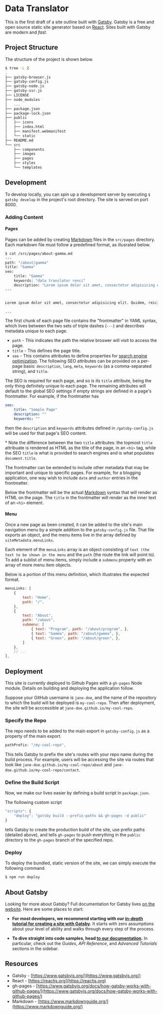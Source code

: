 # Data Translator

This is the first draft of a site outline built with [Gatsby](https://www.gatsbyjs.org). Gatsby is a free and open source static site generator based on [React](https://reactjs.org). Sites built with Gatsby are modern and _fast_.

## Project Structure

The structure of the project is shown below.

```bash
$ tree -L 2
.
├── gatsby-browser.js
├── gatsby-config.js
├── gatsby-node.js
├── gatsby-ssr.js
├── LICENSE
├── node_modules
│   ...
├── package.json
├── package-lock.json
├── public
│   ├── icons
│   ├── index.html
│   ├── manifest.webmanifest
│   └── static
├── README.md
└── src
    ├── components
    ├── images
    ├── pages
    ├── styles
    └── templates
```

## Development

To develop locally, you can spin up a development server by executing `$ gatsby develop` in the project's root directory. The site is served on port 8000.

### Adding Content

#### Pages

Pages can be added by creating [Markdown](https://www.markdownguide.org/cheat-sheet/) files in the `src/pages` directory. Each markdown file must follow a predefined format, as illusrated below.

```bash
$ cat /src/pages/about-gamma.md
---
path: "/about/gamma"
title: "Gamma"
seo:
    title: "Gamma"
    keywords: "data translator renci"
    description: "Lorem ipsum dolor sit amet, consectetur adipisicing elit. Veritatis, porro!"
---


Lorem ipsum dolor sit amet, consectetur adipisicing elit. Quidem, reiciendis minus, perspiciatis aut eligendi blanditiis esse nobis magnam qui, quam expedita odit, natus temporibus aliquam consequatur porro reprehenderit odio asperiores.

...
```

The first chunk of each page file contains the "frontmatter" in YAML syntax, which lives between the two sets of triple dashes (`---`) and describes metadata unique to each page.

- `path` - This indicates the path the relative broswer will visit to access the page.
- `title` - This defines the page title.
- `seo` - This contains attributes to define properties for [search engine optimization](https://moz.com/beginners-guide-to-seo). The following SEO attributes can be provided on a per-page basis: `description`, `lang`, `meta`, `keywords` (as a comma-separated string), and `title`.

The SEO is required for each page, and so is its `title` attribute, being the only thing definitely unique to each page. The remaining attributes will default to the global SEO settings if empty strings are defined in a page's frontmatter. For example, if the frontmatter has

```yaml
seo:
    title: "Sample Page"
    description: ""
    keywords: ""
```

then the `description` and `keywords` attributes defined in `/gatsby-config.js` will be used for that page's SEO content.

\* Note the difference between the two `title` attributes: the topmost `title` attribuate is rendered as HTML as the title of the page, in an `<h1>` tag, while the SEO `title` is what is provided to search engines and is what populates `document.title`. 

The frontmatter can be extended to include other metadata that may be important and unique to specific pages. For example, for a blogging application, one way wish to include `date` and `author` entries in the frontmatter.

Below the frontmatter will be the actual [Markdown](https://www.markdownguide.org/cheat-sheet/) syntax that will render as HTML on the page. The `title` in the frontmatter will render as the inner text of an `<h1>` element.

#### Menu

Once a new page as been created, it can be added to the site's main navigation menu by a simple addition to the `gatsby-config.js` file. That file exports an object, and the menu items live in the array defined by `siteMetadata.menuLinks`.

Each element of the `menuLinks` array is an object consisting of `text (the text to be shown in the menu` and the `path` (the route the link will point to). To add a sublist of menu items, simply include a `submenu` property with an array of more menu item objects.

Below is a portion of this menu definition, which illustrates the expected format.

```javascript
menuLinks: [
    {
        text: "Home",
        path: "/",
    },
    {
        text: "About",
        path: "/about",
        submenu: [
            { text: "Program", path: "/about/program", },
            { text: "Gamma", path: "/about/gamma", },
            { text: "Green", path: "/about/green", },
        ]
    },
    // ...
],
```

## Deployment

This site is currently deployed to Github Pages with a `gh-pages` Node module. Details on building and deploying the application follow.

Suppose your GitHub username is `jane-doe`, and the name of the repository to which the build will be deployed is `my-cool-repo`. Then after deployment, the site will be acccessible at `jane-doe.github.io/my-cool-repo`.

### Specify the Repo

The repo needs to be added to the main export in `gatsby-config.js` as a property of the main export.

```js
pathPrefix: "/my-cool-repo",
```

This tells Gatsby to prefix the site's routes with your repo name during the build process. For example, users will be accessing the site via routes that look like `jane-doe.github.io/my-cool-repo/about` and `jane-doe.github.io/my-cool-repo/contact`.

### Define the Build Script

Now, we make our lives easier by defining a build script in `package.json`.

The fiollowing custom script

```js
"scripts": {
    "deploy": "gatsby build --prefix-paths && gh-pages -d public"
}
```

tells Gatsby to create the production build of the site, use prefix paths (detailed above), and tells `gh-pages` to push everything in the `public` directory to the `gh-pages` branch of the specified repo.

### Deploy

To deploy the bundled, static version of the site, we can simply execute the following command.

```bash
$ npm run deploy
```

## About Gatsby

Looking for more about Gatsby? Full documentation for Gatsby lives [on the website](https://www.gatsbyjs.org/). Here are some places to start:

- **For most developers, we recommend starting with our [in-depth tutorial for creating a site with Gatsby](https://www.gatsbyjs.org/tutorial/).** It starts with zero assumptions about your level of ability and walks through every step of the process.

- **To dive straight into code samples, head [to our documentation](https://www.gatsbyjs.org/docs/).** In particular, check out the _Guides_, _API Reference_, and _Advanced Tutorials_ sections in the sidebar.

## Resources

- Gatsby - [https://www.gatsbyjs.org/](https://www.gatsbyjs.org/)
- React - [https://reactjs.org](https://reactjs.org)
- gh-pages - [https://www.gatsbyjs.org/docs/how-gatsby-works-with-github-pages/](https://www.gatsbyjs.org/docs/how-gatsby-works-with-github-pages/)
- Markdown - [https://www.markdownguide.org/](https://www.markdownguide.org/)